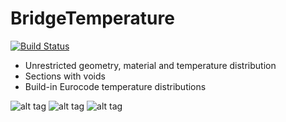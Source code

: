 # BridgeTemperature

[![Build Status](https://dev.azure.com/michalzeg/GitHub/_apis/build/status/BridgeTemperature)](https://dev.azure.com/michalzeg/GitHub/_build/latest?definitionId=10)

- Unrestricted geometry, material and temperature distribution 
- Sections with voids
- Build-in Eurocode temperature distributions

![alt tag](https://cloud.githubusercontent.com/assets/16364170/15094485/ce664458-14a5-11e6-94a6-399a01d7a44c.PNG)
![alt tag](https://cloud.githubusercontent.com/assets/16364170/15094486/ce7fcd10-14a5-11e6-9711-d07a08a64f53.PNG)
![alt tag](https://cloud.githubusercontent.com/assets/16364170/15094487/ce92305e-14a5-11e6-8115-47eb083322af.PNG)
